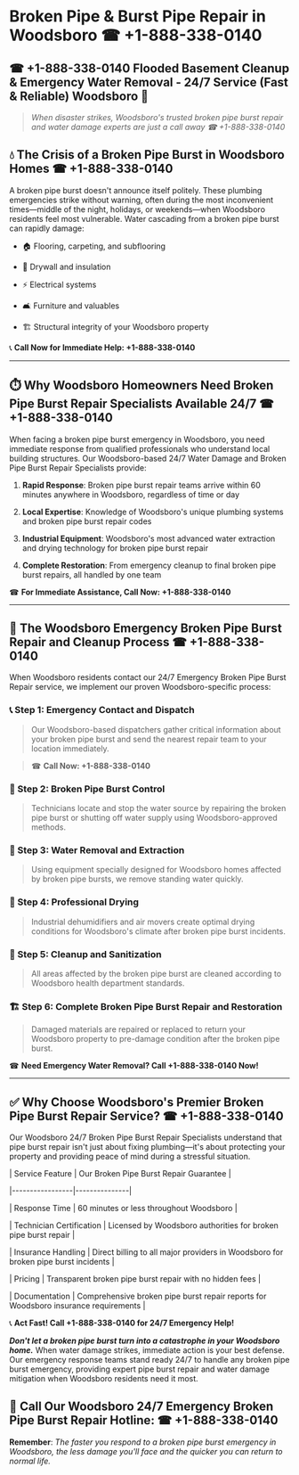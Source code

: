 # Broken Pipe & Burst Pipe Repair in Woodsboro ☎ +1-888-338-0140  
## ☎ +1-888-338-0140 Flooded Basement Cleanup & Emergency Water Removal - 24/7 Service (Fast & Reliable) Woodsboro 🚨  

> *When disaster strikes, Woodsboro's trusted broken pipe burst repair and water damage experts are just a call away ☎ +1-888-338-0140*  

## 💧 The Crisis of a Broken Pipe Burst in Woodsboro Homes ☎ +1-888-338-0140  

A broken pipe burst doesn't announce itself politely. These plumbing emergencies strike without warning, often during the most inconvenient times—middle of the night, holidays, or weekends—when Woodsboro residents feel most vulnerable. Water cascading from a broken pipe burst can rapidly damage:  

* 🏠 Flooring, carpeting, and subflooring  
* 🧱 Drywall and insulation  
* ⚡ Electrical systems  
* 🛋️ Furniture and valuables  
* 🏗️ Structural integrity of your Woodsboro property  

📞 **Call Now for Immediate Help: +1-888-338-0140**  

---  

## ⏱️ Why Woodsboro Homeowners Need Broken Pipe Burst Repair Specialists Available 24/7 ☎ +1-888-338-0140  

When facing a broken pipe burst emergency in Woodsboro, you need immediate response from qualified professionals who understand local building structures. Our Woodsboro-based 24/7 Water Damage and Broken Pipe Burst Repair Specialists provide:  

1. **Rapid Response**: Broken pipe burst repair teams arrive within 60 minutes anywhere in Woodsboro, regardless of time or day  
2. **Local Expertise**: Knowledge of Woodsboro's unique plumbing systems and broken pipe burst repair codes  
3. **Industrial Equipment**: Woodsboro's most advanced water extraction and drying technology for broken pipe burst repair  
4. **Complete Restoration**: From emergency cleanup to final broken pipe burst repairs, all handled by one team  

☎ **For Immediate Assistance, Call Now: +1-888-338-0140**  

---  

## 🔧 The Woodsboro Emergency Broken Pipe Burst Repair and Cleanup Process ☎ +1-888-338-0140  

When Woodsboro residents contact our 24/7 Emergency Broken Pipe Burst Repair service, we implement our proven Woodsboro-specific process:  

### 📞 Step 1: Emergency Contact and Dispatch  
> Our Woodsboro-based dispatchers gather critical information about your broken pipe burst and send the nearest repair team to your location immediately.  
> ☎ **Call Now: +1-888-338-0140**  

### 🚿 Step 2: Broken Pipe Burst Control  
> Technicians locate and stop the water source by repairing the broken pipe burst or shutting off water supply using Woodsboro-approved methods.  

### 🌊 Step 3: Water Removal and Extraction  
> Using equipment specially designed for Woodsboro homes affected by broken pipe bursts, we remove standing water quickly.  

### 💨 Step 4: Professional Drying  
> Industrial dehumidifiers and air movers create optimal drying conditions for Woodsboro's climate after broken pipe burst incidents.  

### 🧼 Step 5: Cleanup and Sanitization  
> All areas affected by the broken pipe burst are cleaned according to Woodsboro health department standards.  

### 🏗️ Step 6: Complete Broken Pipe Burst Repair and Restoration  
> Damaged materials are repaired or replaced to return your Woodsboro property to pre-damage condition after the broken pipe burst.  

☎ **Need Emergency Water Removal? Call +1-888-338-0140 Now!**  

---  

## ✅ Why Choose Woodsboro's Premier Broken Pipe Burst Repair Service? ☎ +1-888-338-0140  

Our Woodsboro 24/7 Broken Pipe Burst Repair Specialists understand that pipe burst repair isn't just about fixing plumbing—it's about protecting your property and providing peace of mind during a stressful situation.  

| Service Feature | Our Broken Pipe Burst Repair Guarantee |  
|-----------------|---------------|  
| Response Time | 60 minutes or less throughout Woodsboro |  
| Technician Certification | Licensed by Woodsboro authorities for broken pipe burst repair |  
| Insurance Handling | Direct billing to all major providers in Woodsboro for broken pipe burst incidents |  
| Pricing | Transparent broken pipe burst repair with no hidden fees |  
| Documentation | Comprehensive broken pipe burst repair reports for Woodsboro insurance requirements |  

📞 **Act Fast! Call +1-888-338-0140 for 24/7 Emergency Help!**  

***Don't let a broken pipe burst turn into a catastrophe in your Woodsboro home.*** When water damage strikes, immediate action is your best defense. Our emergency response teams stand ready 24/7 to handle any broken pipe burst emergency, providing expert pipe burst repair and water damage mitigation when Woodsboro residents need it most.  

## 📱 Call Our Woodsboro 24/7 Emergency Broken Pipe Burst Repair Hotline: ☎ +1-888-338-0140  

**Remember**: *The faster you respond to a broken pipe burst emergency in Woodsboro, the less damage you'll face and the quicker you can return to normal life.*